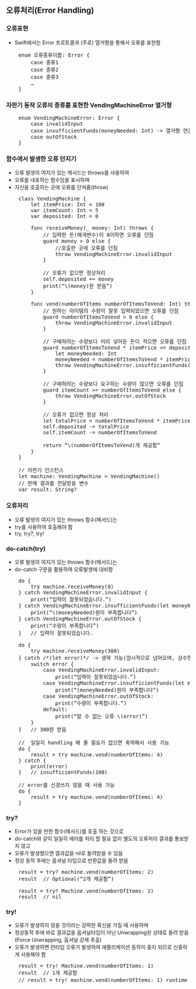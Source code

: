 ## 오류처리(Error Handling)
### 오류표현
* Swift에서는 Error 프로토콜과 (주로) 열거형을 통해서 오류를 표현함
<pre>
	enum 오류종류이름: Error {
		case 종류1
		case 종류2
		case 종류3
		…
	}
</pre>

### 자판기 동작 오류의 종류를 표현한 VendingMachineError 열거형
<pre>
	enum VendingMachineError: Error {
		case invalidInput
		case insufficientFunds(moneyNeeded: Int) -> 열거형 연관값(Associated Value)
		case outOfStock
	}
</pre>

### 함수에서 발생한 오류 던지기
* 오류 발생의 여지가 있는 메서드는 throws를 사용하여
* 오류를 내포하는 함수임을 표시하며
* 자신을 호출하는 곳에 오류를 던져줌(throw)
<pre>
	class VendingMachine {
		let itemPrice: Int = 100
		var itemCount: Int = 5
		var deposited: Int = 0
		
		func receiveMoney(_ money: Int) throws {
			// 입력한 돈(매개변수)이 0이하면 오류를 던짐
			guard money > 0 else {
				//호출한 곳에 오류를 던짐
				throw VendingMachineError.invalidInput
			}

			// 오류가 없으면 정상처리
			self.deposited += money
			print(“\(money)원 받음”)
		}

		func vend(numberOfItems numberOfItemsToVend: Int) throws -> String {
			// 원하는 아이템의 수량이 잘못 입력되었으면 오류를 던짐
			guard numberOfItemsToVend > 0 else {
				throw VendingMachineError.invalidInput
			}
			
			// 구매하려는 수량보다 미리 넣어둔 돈이 적으면 오류를 던짐
			guard numberOfItemsToVend * itemPrice <= deposited else {
				let moneyNeeded: Int
				moneyNeeded = numberOfItemsToVend * itemPrice - deposited
				throw VendingMachineError.insufficientFunds(moneyNeeded: moneyNeeded)
			}
	
			// 구매하려는 수량보다 요구하는 수량이 많으면 오류를 던짐
			guard itemCount >= numberOfItemsToVend else {
				throw VendingMachineError.outOfStock
			}
			
			// 오류가 없으면 정상 처리
			let totalPrice = numberOfItemsToVend * itemPrice
			self.deposited -= totalPrice
			self.itemCount -= numberOfItemsToVend

			return “\(numberOfItemsToVend)개 제공함”
		}
	}
	
	// 자판기 인스턴스
	let machine: VendingMachine = VendingMachine()
	// 판매 결과를 전달받을 변수
	var result: String?
</pre>

### 오류처리
* 오류 발생의 여지가 있는 throws 함수(메서드)는
* try를 사용하여 호출해야 함
* try, try?, try!

### do-catch(try)
* 오류 발생의 여지가 있는 throws 함수(메서드)는
* do-catch 구문을 활용하여 오류발생에 대비함
<pre>
	do {
		try machine.receiveMoney(0)
	} catch VendingMachineError.invalidInput {
		print(“입력이 잘못되었습니다.”)
	} catch VendingMachineError.insufficientFunds(let moneyNeeded) {
		print(“\(moneyNeeded)원이 부족합니다”)
	} catch VendingMachineError.outOfStock {
		print(“수량이 부족합니다”)
	} 	// 입력이 잘못되었습니다.

	do {
		try machine.receiveMoney(300)
	} catch /*(let error)*/ -> 생략 가능(암시적으로 넘어오며, 상수명을 변경할 수도 있음) {
		switch error {
			case VendingMachineError.invalidInput:
				print(“입력이 잘못되었습니다.”)
			case VendingMachineError.insufficientFunds(let moneyNeeded):
				print(“(moneyNeeded)원이 부족합니다”)
			case VendingMachineError.outOfStock:
				print(“수량이 부족합니다.”)
			default:
				print(“알 수 없는 오류 \(error)”)
		}
	}	// 300원 받음

	//  일일히 handling 해 줄 필요가 없으면 축약해서 사용 가능
	do {
		result = try machine.vend(numberOfItems: 4)
	} catch {
		print(error)
	}	// insufficientFunds(100)

	// error를 신경쓰지 않을 때 사용 가능
	do {
		result = try machine.vend(numberOfItems: 4)
	}
</pre>	

### try?
* Error가 있을 만한 함수(메서드)를 호출 하는 것으로
* do-catch와 같이 일일히 에러를 처리 할 필요 없이 별도의 오류처리 결과를 통보받지 않고
* 오류가 발생했으면 결과값을 nil로 돌려받을 수 있음
* 정상 동작 후에는 옵셔널 타입으로 반환값을 돌려 받음
<pre>
	result = try? machine.vend(numberOfItems: 2)
	result	// Optional(“2개 제공함”)
	
	result = try? Machine.vend(numberOfItems: 2)
	result 	// nil
</pre>

### try!
* 오류가 발생하지 않을 것이라는 강력한 확신을 가질 때 사용하며
* 정상동작 후에 바로 결과값을 옵셔널타입이 아닌 Unwrapping된 상태로 돌려 받음(Force Unwrapping, 옵셔널 강제 추출)
* 오류가 발생하면 런타임 오류가 발생하여 애플리케이션 동작이 중지 되므로 신중하게 사용해야 함
<pre>
	result = try! Machine.vend(numberOfItems: 1)
	result	// 1개 제공함	
	// result = try! machine.vend(numberOfItems: 1)	runtime error 발생
</pre>
